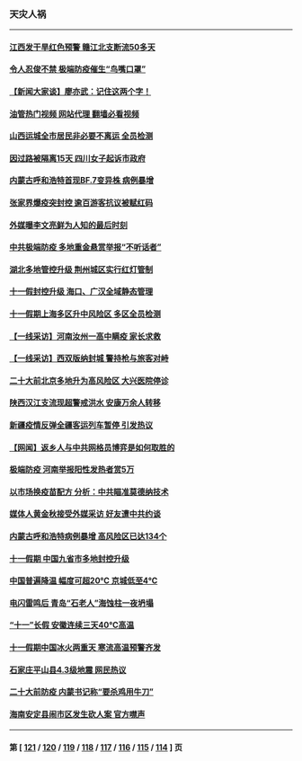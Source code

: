 ### 天灾人祸
---
#### [江西发干旱红色预警 赣江北支断流50多天](../../pages/ncid280/n13841154.md?10081645) 
#### [令人忍俊不禁 极端防疫催生“鸟嘴口罩”](../../pages/ncid280/n13840707.md?10081645) 
#### [【新闻大家谈】廖亦武：记住这两个字！](../../pages/ncid280/n13840556.md?10081645) 
#### [油管热门视频 网站代理 翻墙必看视频](http://209.222.30.114:81/youtube.html?10081645)
#### [山西运城全市居民非必要不离运 全员检测](../../pages/ncid280/n13840854.md?10081645) 
#### [因过路被隔离15天 四川女子起诉市政府](../../pages/ncid280/n13840759.md?10081645) 
#### [内蒙古呼和浩特首现BF.7变异株 病例暴增](../../pages/ncid280/n13840684.md?10081645) 
#### [张家界爆疫突封控 逾百游客抗议被赋红码](../../pages/ncid280/n13840508.md?10081645) 
#### [外媒曝李文亮鲜为人知的最后时刻](../../pages/ncid280/n13840198.md?10081645) 
#### [中共极端防疫 多地重金悬赏举报“不听话者”](../../pages/ncid280/n13840396.md?10081645) 
#### [湖北多地管控升级 荆州城区实行红灯管制](../../pages/ncid280/n13839900.md?10081645) 
#### [十一假封控升级 海口、广汉全域静态管理](../../pages/ncid280/n13839788.md?10081645) 
#### [十一假期上海多区升中风险区 多区全员检测](../../pages/ncid280/n13839748.md?10081645) 
#### [【一线采访】河南汝州一高中瞒疫 家长求救](../../pages/ncid280/n13839669.md?10081645) 
#### [【一线采访】西双版纳封城 警持枪与旅客对峙](../../pages/ncid280/n13839313.md?10081645) 
#### [二十大前北京多地升为高风险区 大兴医院停诊](../../pages/ncid280/n13839362.md?10081645) 
#### [陕西汉江支流现超警戒洪水 安康万余人转移](../../pages/ncid280/n13839315.md?10081645) 
#### [新疆疫情反弹全疆客运列车暂停 引发热议](../../pages/ncid280/n13839083.md?10081645) 
#### [【网闻】返乡人与中共网格员博弈是如何取胜的](../../pages/ncid280/n13838976.md?10081645) 
#### [极端防疫 河南举报阳性发热者赏5万](../../pages/ncid280/n13838700.md?10081645) 
#### [以市场换疫苗配方 分析：中共瞄准莫德纳技术](../../pages/ncid280/n13838792.md?10081645) 
#### [媒体人黄金秋接受外媒采访 好友遭中共约谈](../../pages/ncid280/n13838646.md?10081645) 
#### [内蒙古呼和浩特病例暴增 高风险区已达134个](../../pages/ncid280/n13838623.md?10081645) 
#### [十一假期 中国九省市多地封控升级](../../pages/ncid280/n13838534.md?10081645) 
#### [中国普遍降温 幅度可超20℃ 京城低至4℃](../../pages/ncid280/n13838373.md?10081645) 
#### [电闪雷鸣后  青岛“石老人”海蚀柱一夜坍塌](../../pages/ncid280/n13837958.md?10081645) 
#### [“十一”长假 安徽连续三天40℃高温](../../pages/ncid280/n13837861.md?10081645) 
#### [十一假期中国冰火两重天 寒流高温预警齐发](../../pages/ncid280/n13837608.md?10081645) 
#### [石家庄平山县4.3级地震 网民热议](../../pages/ncid280/n13837593.md?10081645) 
#### [二十大前防疫 内蒙书记称“要杀鸡用牛刀”](../../pages/ncid280/n13837495.md?10081645) 
#### [海南安定县闹市区发生砍人案 官方噤声](../../pages/ncid280/n13837405.md?10081645) 

---
#### 第 [ [121](./121.md?10081645) / [120](./120.md?10081645) / [119](./119.md?10081645) / [118](./118.md?10081645) / [117](./117.md?10081645) / [116](./116.md?10081645) / [115](./115.md?10081645) / [114](./114.md?10081645) ] 页
